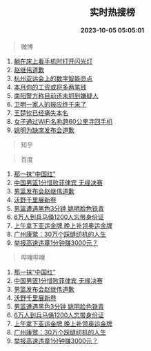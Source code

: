 <div align="center"><h2>实时热搜榜</h2><h4>2023-10-05 05:05:01</h4></div>

> 微博  

1. [躺在床上看手机时打开闪光灯](https://s.weibo.com/weibo?q=%E8%BA%BA%E5%9C%A8%E5%BA%8A%E4%B8%8A%E7%9C%8B%E6%89%8B%E6%9C%BA%E6%97%B6%E6%89%93%E5%BC%80%E9%97%AA%E5%85%89%E7%81%AF&t=31&band_rank=1&Refer=top)<br />
2. [赵继伟道歉](https://s.weibo.com/weibo?q=%23%E8%B5%B5%E7%BB%A7%E4%BC%9F%E9%81%93%E6%AD%89%23&t=31&band_rank=2&Refer=top)<br />
3. [杭州亚运会上的数字智能亮点](https://s.weibo.com/weibo?q=%23%E6%9D%AD%E5%B7%9E%E4%BA%9A%E8%BF%90%E4%BC%9A%E4%B8%8A%E7%9A%84%E6%95%B0%E5%AD%97%E6%99%BA%E8%83%BD%E4%BA%AE%E7%82%B9%23&t=31&band_rank=3&Refer=top)<br />
4. [本月你的工资或将多两笔钱](https://s.weibo.com/weibo?q=%23%E6%9C%AC%E6%9C%88%E4%BD%A0%E7%9A%84%E5%B7%A5%E8%B5%84%E6%88%96%E5%B0%86%E5%A4%9A%E4%B8%A4%E7%AC%94%E9%92%B1%23&t=31&band_rank=4&Refer=top)<br />
5. [南阳警方称目前还未抓到嫌疑人](https://s.weibo.com/weibo?q=%23%E5%8D%97%E9%98%B3%E8%AD%A6%E6%96%B9%E7%A7%B0%E7%9B%AE%E5%89%8D%E8%BF%98%E6%9C%AA%E6%8A%93%E5%88%B0%E5%AB%8C%E7%96%91%E4%BA%BA%23&t=31&band_rank=5&Refer=top)<br />
6. [卫明一家人的报应终于来了](https://s.weibo.com/weibo?q=%23%E5%8D%AB%E6%98%8E%E4%B8%80%E5%AE%B6%E4%BA%BA%E7%9A%84%E6%8A%A5%E5%BA%94%E7%BB%88%E4%BA%8E%E6%9D%A5%E4%BA%86%23&t=31&band_rank=6&Refer=top)<br />
7. [王楚钦已经痛失本名](https://s.weibo.com/weibo?q=%23%E7%8E%8B%E6%A5%9A%E9%92%A6%E5%B7%B2%E7%BB%8F%E7%97%9B%E5%A4%B1%E6%9C%AC%E5%90%8D%23&t=31&band_rank=7&Refer=top)<br />
8. [女子通过WiFi名称跨60公里寻回手机](https://s.weibo.com/weibo?q=%23%E5%A5%B3%E5%AD%90%E9%80%9A%E8%BF%87WiFi%E5%90%8D%E7%A7%B0%E8%B7%A860%E5%85%AC%E9%87%8C%E5%AF%BB%E5%9B%9E%E6%89%8B%E6%9C%BA%23&t=31&band_rank=8&Refer=top)<br />
9. [姚明为缺席发布会道歉](https://s.weibo.com/weibo?q=%23%E5%A7%9A%E6%98%8E%E4%B8%BA%E7%BC%BA%E5%B8%AD%E5%8F%91%E5%B8%83%E4%BC%9A%E9%81%93%E6%AD%89%23&t=31&band_rank=9&Refer=top)<br />

> 知乎  


> 百度  

1. [那一抹“中国红”](https://www.baidu.com/s?wd=%E9%82%A3%E4%B8%80%E6%8A%B9%E2%80%9C%E4%B8%AD%E5%9B%BD%E7%BA%A2%E2%80%9D&sa=fyb_news&rsv_dl=fyb_news)<br />
2. [中国男篮1分惜败菲律宾 无缘决赛](https://www.baidu.com/s?wd=%E4%B8%AD%E5%9B%BD%E7%94%B7%E7%AF%AE1%E5%88%86%E6%83%9C%E8%B4%A5%E8%8F%B2%E5%BE%8B%E5%AE%BE+%E6%97%A0%E7%BC%98%E5%86%B3%E8%B5%9B&sa=fyb_news&rsv_dl=fyb_news)<br />
3. [男篮发布会赵继伟道歉](https://www.baidu.com/s?wd=%E7%94%B7%E7%AF%AE%E5%8F%91%E5%B8%83%E4%BC%9A%E8%B5%B5%E7%BB%A7%E4%BC%9F%E9%81%93%E6%AD%89&sa=fyb_news&rsv_dl=fyb_news)<br />
4. [沃野千里展新卷](https://www.baidu.com/s?wd=%E6%B2%83%E9%87%8E%E5%8D%83%E9%87%8C%E5%B1%95%E6%96%B0%E5%8D%B7&sa=fyb_news&rsv_dl=fyb_news)<br />
5. [男篮遭遇黑色3分钟 姚明脸色铁青](https://www.baidu.com/s?wd=%E7%94%B7%E7%AF%AE%E9%81%AD%E9%81%87%E9%BB%91%E8%89%B23%E5%88%86%E9%92%9F+%E5%A7%9A%E6%98%8E%E8%84%B8%E8%89%B2%E9%93%81%E9%9D%92&sa=fyb_news&rsv_dl=fyb_news)<br />
6. [6万人到兵马俑1200人忘带身份证](https://www.baidu.com/s?wd=6%E4%B8%87%E4%BA%BA%E5%88%B0%E5%85%B5%E9%A9%AC%E4%BF%911200%E4%BA%BA%E5%BF%98%E5%B8%A6%E8%BA%AB%E4%BB%BD%E8%AF%81&sa=fyb_news&rsv_dl=fyb_news)<br />
7. [上午拿下亚运金牌 晚上补领奥运金牌](https://www.baidu.com/s?wd=%E4%B8%8A%E5%8D%88%E6%8B%BF%E4%B8%8B%E4%BA%9A%E8%BF%90%E9%87%91%E7%89%8C+%E6%99%9A%E4%B8%8A%E8%A1%A5%E9%A2%86%E5%A5%A5%E8%BF%90%E9%87%91%E7%89%8C&sa=fyb_news&rsv_dl=fyb_news)<br />
8. [广州康鹭：30万个踩缝纫机的人生](https://www.baidu.com/s?wd=%E5%B9%BF%E5%B7%9E%E5%BA%B7%E9%B9%AD%EF%BC%9A30%E4%B8%87%E4%B8%AA%E8%B8%A9%E7%BC%9D%E7%BA%AB%E6%9C%BA%E7%9A%84%E4%BA%BA%E7%94%9F&sa=fyb_news&rsv_dl=fyb_news)<br />
9. [举报高速违章1分钟赚3000元？](https://www.baidu.com/s?wd=%E4%B8%BE%E6%8A%A5%E9%AB%98%E9%80%9F%E8%BF%9D%E7%AB%A01%E5%88%86%E9%92%9F%E8%B5%9A3000%E5%85%83%EF%BC%9F&sa=fyb_news&rsv_dl=fyb_news)<br />

> 哔哩哔哩  

1. [那一抹“中国红”](https://www.baidu.com/s?wd=%E9%82%A3%E4%B8%80%E6%8A%B9%E2%80%9C%E4%B8%AD%E5%9B%BD%E7%BA%A2%E2%80%9D&sa=fyb_news&rsv_dl=fyb_news)<br />
2. [中国男篮1分惜败菲律宾 无缘决赛](https://www.baidu.com/s?wd=%E4%B8%AD%E5%9B%BD%E7%94%B7%E7%AF%AE1%E5%88%86%E6%83%9C%E8%B4%A5%E8%8F%B2%E5%BE%8B%E5%AE%BE+%E6%97%A0%E7%BC%98%E5%86%B3%E8%B5%9B&sa=fyb_news&rsv_dl=fyb_news)<br />
3. [男篮发布会赵继伟道歉](https://www.baidu.com/s?wd=%E7%94%B7%E7%AF%AE%E5%8F%91%E5%B8%83%E4%BC%9A%E8%B5%B5%E7%BB%A7%E4%BC%9F%E9%81%93%E6%AD%89&sa=fyb_news&rsv_dl=fyb_news)<br />
4. [沃野千里展新卷](https://www.baidu.com/s?wd=%E6%B2%83%E9%87%8E%E5%8D%83%E9%87%8C%E5%B1%95%E6%96%B0%E5%8D%B7&sa=fyb_news&rsv_dl=fyb_news)<br />
5. [男篮遭遇黑色3分钟 姚明脸色铁青](https://www.baidu.com/s?wd=%E7%94%B7%E7%AF%AE%E9%81%AD%E9%81%87%E9%BB%91%E8%89%B23%E5%88%86%E9%92%9F+%E5%A7%9A%E6%98%8E%E8%84%B8%E8%89%B2%E9%93%81%E9%9D%92&sa=fyb_news&rsv_dl=fyb_news)<br />
6. [6万人到兵马俑1200人忘带身份证](https://www.baidu.com/s?wd=6%E4%B8%87%E4%BA%BA%E5%88%B0%E5%85%B5%E9%A9%AC%E4%BF%911200%E4%BA%BA%E5%BF%98%E5%B8%A6%E8%BA%AB%E4%BB%BD%E8%AF%81&sa=fyb_news&rsv_dl=fyb_news)<br />
7. [上午拿下亚运金牌 晚上补领奥运金牌](https://www.baidu.com/s?wd=%E4%B8%8A%E5%8D%88%E6%8B%BF%E4%B8%8B%E4%BA%9A%E8%BF%90%E9%87%91%E7%89%8C+%E6%99%9A%E4%B8%8A%E8%A1%A5%E9%A2%86%E5%A5%A5%E8%BF%90%E9%87%91%E7%89%8C&sa=fyb_news&rsv_dl=fyb_news)<br />
8. [广州康鹭：30万个踩缝纫机的人生](https://www.baidu.com/s?wd=%E5%B9%BF%E5%B7%9E%E5%BA%B7%E9%B9%AD%EF%BC%9A30%E4%B8%87%E4%B8%AA%E8%B8%A9%E7%BC%9D%E7%BA%AB%E6%9C%BA%E7%9A%84%E4%BA%BA%E7%94%9F&sa=fyb_news&rsv_dl=fyb_news)<br />
9. [举报高速违章1分钟赚3000元？](https://www.baidu.com/s?wd=%E4%B8%BE%E6%8A%A5%E9%AB%98%E9%80%9F%E8%BF%9D%E7%AB%A01%E5%88%86%E9%92%9F%E8%B5%9A3000%E5%85%83%EF%BC%9F&sa=fyb_news&rsv_dl=fyb_news)<br />
